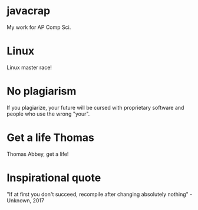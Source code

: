 # javacrap
My work for AP Comp Sci.

# Linux
Linux master race!

# No plagiarism
If you plagiarize, your future will be cursed with proprietary software and people who use the wrong "your".

# Get a life Thomas
Thomas Abbey, get a life!

# Inspirational quote
"If at first you don't succeed, recompile after changing absolutely nothing" - Unknown, 2017

